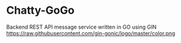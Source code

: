 # Chatty-GoGo
Backend REST API message service written in GO using GIN
https://raw.githubusercontent.com/gin-gonic/logo/master/color.png
